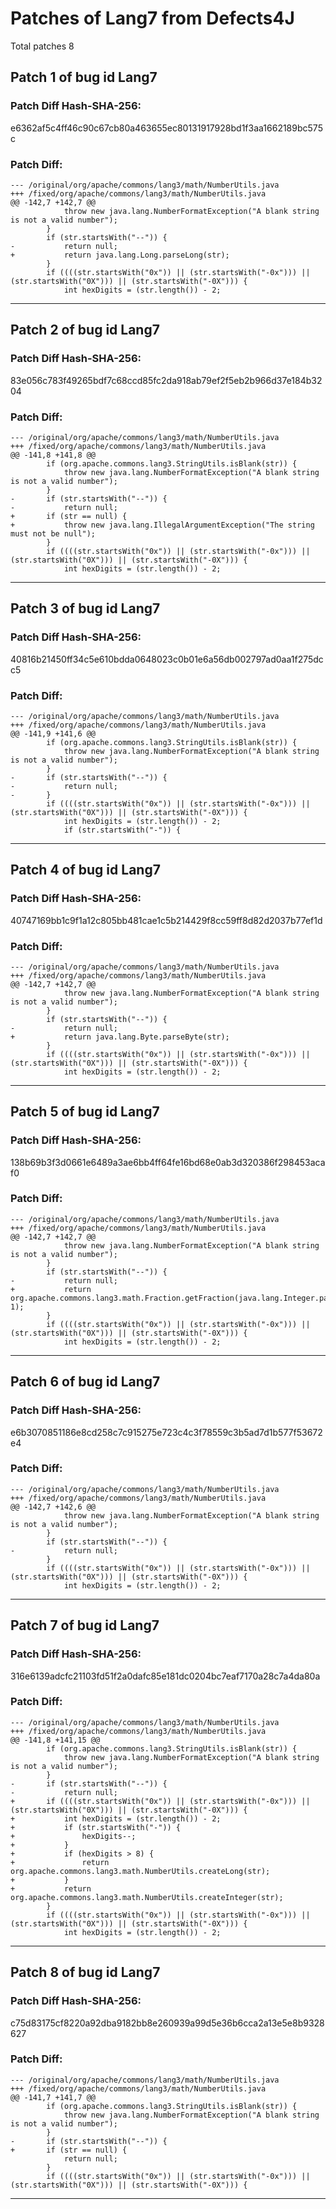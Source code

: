 
# Patches of Lang7 from Defects4J 
Total patches 8
## Patch 1 of bug id Lang7
### Patch Diff Hash-SHA-256:

e6362af5c4ff46c90c67cb80a463655ec80131917928bd1f3aa1662189bc575c

### Patch Diff:
```
--- /original/org/apache/commons/lang3/math/NumberUtils.java	
+++ /fixed/org/apache/commons/lang3/math/NumberUtils.java	
@@ -142,7 +142,7 @@
 			throw new java.lang.NumberFormatException("A blank string is not a valid number");
 		}
 		if (str.startsWith("--")) {
-			return null;
+			return java.lang.Long.parseLong(str);
 		}
 		if ((((str.startsWith("0x")) || (str.startsWith("-0x"))) || (str.startsWith("0X"))) || (str.startsWith("-0X"))) {
 			int hexDigits = (str.length()) - 2;
```


---
## Patch 2 of bug id Lang7
### Patch Diff Hash-SHA-256:

83e056c783f49265bdf7c68ccd85fc2da918ab79ef2f5eb2b966d37e184b3204

### Patch Diff:
```
--- /original/org/apache/commons/lang3/math/NumberUtils.java	
+++ /fixed/org/apache/commons/lang3/math/NumberUtils.java	
@@ -141,8 +141,8 @@
 		if (org.apache.commons.lang3.StringUtils.isBlank(str)) {
 			throw new java.lang.NumberFormatException("A blank string is not a valid number");
 		}
-		if (str.startsWith("--")) {
-			return null;
+		if (str == null) {
+			throw new java.lang.IllegalArgumentException("The string must not be null");
 		}
 		if ((((str.startsWith("0x")) || (str.startsWith("-0x"))) || (str.startsWith("0X"))) || (str.startsWith("-0X"))) {
 			int hexDigits = (str.length()) - 2;
```


---
## Patch 3 of bug id Lang7
### Patch Diff Hash-SHA-256:

40816b21450ff34c5e610bdda0648023c0b01e6a56db002797ad0aa1f275dcc5

### Patch Diff:
```
--- /original/org/apache/commons/lang3/math/NumberUtils.java	
+++ /fixed/org/apache/commons/lang3/math/NumberUtils.java	
@@ -141,9 +141,6 @@
 		if (org.apache.commons.lang3.StringUtils.isBlank(str)) {
 			throw new java.lang.NumberFormatException("A blank string is not a valid number");
 		}
-		if (str.startsWith("--")) {
-			return null;
-		}
 		if ((((str.startsWith("0x")) || (str.startsWith("-0x"))) || (str.startsWith("0X"))) || (str.startsWith("-0X"))) {
 			int hexDigits = (str.length()) - 2;
 			if (str.startsWith("-")) {
```


---
## Patch 4 of bug id Lang7
### Patch Diff Hash-SHA-256:

40747169bb1c9f1a12c805bb481cae1c5b214429f8cc59ff8d82d2037b77ef1d

### Patch Diff:
```
--- /original/org/apache/commons/lang3/math/NumberUtils.java	
+++ /fixed/org/apache/commons/lang3/math/NumberUtils.java	
@@ -142,7 +142,7 @@
 			throw new java.lang.NumberFormatException("A blank string is not a valid number");
 		}
 		if (str.startsWith("--")) {
-			return null;
+			return java.lang.Byte.parseByte(str);
 		}
 		if ((((str.startsWith("0x")) || (str.startsWith("-0x"))) || (str.startsWith("0X"))) || (str.startsWith("-0X"))) {
 			int hexDigits = (str.length()) - 2;
```


---
## Patch 5 of bug id Lang7
### Patch Diff Hash-SHA-256:

138b69b3f3d0661e6489a3ae6bb4ff64fe16bd68e0ab3d320386f298453acaf0

### Patch Diff:
```
--- /original/org/apache/commons/lang3/math/NumberUtils.java	
+++ /fixed/org/apache/commons/lang3/math/NumberUtils.java	
@@ -142,7 +142,7 @@
 			throw new java.lang.NumberFormatException("A blank string is not a valid number");
 		}
 		if (str.startsWith("--")) {
-			return null;
+			return org.apache.commons.lang3.math.Fraction.getFraction(java.lang.Integer.parseInt(str), 1);
 		}
 		if ((((str.startsWith("0x")) || (str.startsWith("-0x"))) || (str.startsWith("0X"))) || (str.startsWith("-0X"))) {
 			int hexDigits = (str.length()) - 2;
```


---
## Patch 6 of bug id Lang7
### Patch Diff Hash-SHA-256:

e6b3070851186e8cd258c7c915275e723c4c3f78559c3b5ad7d1b577f53672e4

### Patch Diff:
```
--- /original/org/apache/commons/lang3/math/NumberUtils.java	
+++ /fixed/org/apache/commons/lang3/math/NumberUtils.java	
@@ -142,7 +142,6 @@
 			throw new java.lang.NumberFormatException("A blank string is not a valid number");
 		}
 		if (str.startsWith("--")) {
-			return null;
 		}
 		if ((((str.startsWith("0x")) || (str.startsWith("-0x"))) || (str.startsWith("0X"))) || (str.startsWith("-0X"))) {
 			int hexDigits = (str.length()) - 2;
```


---
## Patch 7 of bug id Lang7
### Patch Diff Hash-SHA-256:

316e6139adcfc21103fd51f2a0dafc85e181dc0204bc7eaf7170a28c7a4da80a

### Patch Diff:
```
--- /original/org/apache/commons/lang3/math/NumberUtils.java	
+++ /fixed/org/apache/commons/lang3/math/NumberUtils.java	
@@ -141,8 +141,15 @@
 		if (org.apache.commons.lang3.StringUtils.isBlank(str)) {
 			throw new java.lang.NumberFormatException("A blank string is not a valid number");
 		}
-		if (str.startsWith("--")) {
-			return null;
+		if ((((str.startsWith("0x")) || (str.startsWith("-0x"))) || (str.startsWith("0X"))) || (str.startsWith("-0X"))) {
+			int hexDigits = (str.length()) - 2;
+			if (str.startsWith("-")) {
+				hexDigits--;
+			}
+			if (hexDigits > 8) {
+				return org.apache.commons.lang3.math.NumberUtils.createLong(str);
+			}
+			return org.apache.commons.lang3.math.NumberUtils.createInteger(str);
 		}
 		if ((((str.startsWith("0x")) || (str.startsWith("-0x"))) || (str.startsWith("0X"))) || (str.startsWith("-0X"))) {
 			int hexDigits = (str.length()) - 2;
```


---
## Patch 8 of bug id Lang7
### Patch Diff Hash-SHA-256:

c75d83175cf8220a92dba9182bb8e260939a99d5e36b6cca2a13e5e8b9328627

### Patch Diff:
```
--- /original/org/apache/commons/lang3/math/NumberUtils.java	
+++ /fixed/org/apache/commons/lang3/math/NumberUtils.java	
@@ -141,7 +141,7 @@
 		if (org.apache.commons.lang3.StringUtils.isBlank(str)) {
 			throw new java.lang.NumberFormatException("A blank string is not a valid number");
 		}
-		if (str.startsWith("--")) {
+		if (str == null) {
 			return null;
 		}
 		if ((((str.startsWith("0x")) || (str.startsWith("-0x"))) || (str.startsWith("0X"))) || (str.startsWith("-0X"))) {
```


---